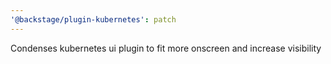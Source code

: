 ```yaml
---
'@backstage/plugin-kubernetes': patch
---
```


Condenses kubernetes ui plugin to fit more onscreen and increase visibility
